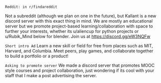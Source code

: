 `Reddit: in r/findareddit`

Not a subreddit (although we plan on one in the future), but Kallant is a new discord server with this exact thing in mind. We are mostly an educational server but we promote project-based learning/collaboration with space to further your interests, whether its u/aliencup for python projects or u/Rubik_Mind below for blender.
Join us at https://discord.gg/eW3NQFw

`Short intro Ad`
Learn a new skill or field for free from places such as MIT, Harvard, and Columbia. Meet peers, play games, and collaborate together to build a portfolio or a product!

`Asking to promote server`
We made a discord server that promotes MOOC style courses and project collaboration, just wondering if its cool with your staff that I make a post advertising the server.
